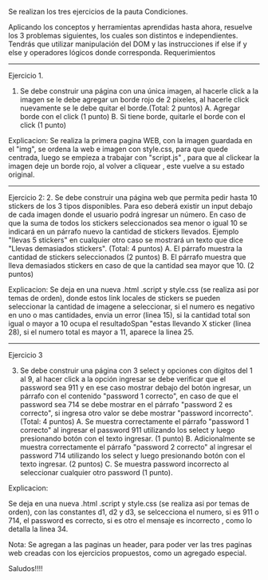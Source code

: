 Se realizan los tres ejercicios de la pauta Condiciones.

Aplicando los conceptos y herramientas aprendidas hasta ahora, resuelve los 3 problemas
siguientes, los cuales son distintos e independientes. Tendrás que utilizar manipulación del
DOM y las instrucciones if else if y else y operadores lógicos donde corresponda.
Requerimientos

---------------------------------------------------------------------------------
Ejercicio 1.
1. Se debe construir una página con una única imagen, al hacerle click a la imagen se
le debe agregar un borde rojo de 2 pixeles, al hacerle click nuevamente se le debe
quitar el borde.(Total: 2 puntos)
A. Agregar borde con el click (1 punto) 
B. Si tiene borde, quitarle el borde con el click (1 punto)

Explicacion:
Se realiza la primera pagina WEB, con la imagen guardada en el "img", se ordena la web e imagen  con style.css, para que quede centrada, luego se empieza a trabajar con  "script.js" , para  que al clickear la imagen deje un borde rojo, al volver a cliquear , este vuelve a su estado original. 

-------------------------------------------------------------------------------


Ejercicio 2:
2. Se debe construir una página web que permita pedir hasta 10 stickers de los 3 tipos
disponibles. Para eso deberá existir un input debajo de cada imagen donde el
usuario podrá ingresar un número. En caso de que la suma de todos los stickers
seleccionados sea menor o igual 10 se indicará en un párrafo nuevo la cantidad de
stickers llevados. Ejemplo "llevas 5 stickers" en cualquier otro caso se mostrará un
texto que dice "Llevas demasiados stickers". (Total: 4 puntos)
A. El párrafo muestra la cantidad de stickers seleccionados (2 puntos)
B. El párrafo muestra que lleva demasiados stickers en caso de que la cantidad
sea mayor que 10. (2 puntos)

Explicacion:
Se deja en una nueva .html .script y style.css (se realiza asi por temas de orden),  donde  estos link locales de stickers se pueden seleccionar la cantidad de  imagene a seleccionar,  si el numero es negativo en uno o  mas  cantidades, envia un error (linea 15), si la cantidad total son igual o mayor  a 10  ocupa el resultadoSpan "estas llevando X sticker (linea 28), si el numero total es mayor a 11, aparece la linea 25.

--------------------------------------------------------------------------------

Ejercicio 3

3. Se debe construir una página con 3 select y opciones con dígitos del 1 al 9, al hacer
click a la opción ingresar se debe verificar que el password sea 911 y en ese caso
mostrar debajo del botón ingresar, un párrafo con el contenido "password 1
correcto", en caso de que el password sea 714 se debe mostrar en el párrafo
"password 2 es correcto", si ingresa otro valor se debe mostrar "password
incorrecto". (Total: 4 puntos)
A. Se muestra correctamente el párrafo "password 1 correcto" al ingresar el
password 911 utilizando los select y luego presionando botón con el texto
ingresar. (1 punto)
B. Adicionalmente se muestra correctamente el párrafo "password 2 correcto" al
ingresar el password 714 utilizando los select y luego presionando botón con el
texto ingresar. (2 puntos)
C. Se muestra password incorrecto al seleccionar cualquier otro password (1
punto).

Explicacion:

Se deja en una nueva .html .script y style.css (se realiza asi por temas de orden), con las constantes d1, d2 y d3, se selcecciona el numero,  si es 911 o 714, el password es correcto, si es otro el mensaje es incorrecto , como lo detalla la linea 34.

Nota:
Se agregan  a las paginas un header, para poder ver las tres paginas web creadas con los ejercicios propuestos, como un agregado especial.

Saludos!!!!